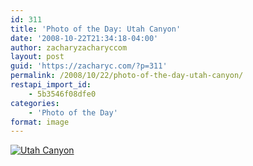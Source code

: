 ```yaml
---
id: 311
title: 'Photo of the Day: Utah Canyon'
date: '2008-10-22T21:34:18-04:00'
author: zacharyzacharyccom
layout: post
guid: 'https://zacharyc.com/?p=311'
permalink: /2008/10/22/photo-of-the-day-utah-canyon/
restapi_import_id:
    - 5b3546f08dfe0
categories:
    - 'Photo of the Day'
format: image
---
```


[![](https://i0.wp.com/zacharyc.smugmug.com/photos/399973797_Atw6w-M.jpg?resize=600%2C396 "Utah Canyon")](http://zacharyc.smugmug.com/gallery/6035965_mvCXN//399973797_Atw6w)